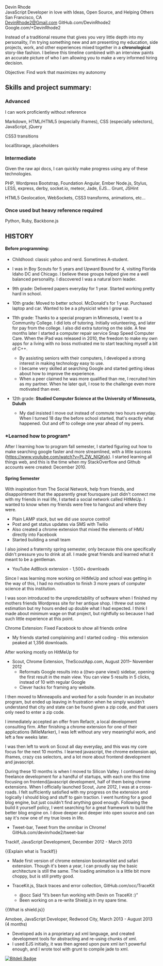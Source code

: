 Devin Rhode<br>
JavaScript Developer in love with Ideas, Open Source, and Helping Others<br>
San Francisco, CA<br>
DevinRhode2@Gmail.com
GitHub.com/DevinRhode2<br>
Google.com/+DevinRhode2<br>


Instead of a traditional resume that gives you very little depth into my personality, I'm trying something new and am presenting my education, side projects, work, and other experiences mixed together in a **chronological** story-like fashion. I believe this timeline combined with an interview paints an accurate picture of who I am allowing you to make a very informed hiring decision.

Objective:
Find work that maximizes my autonomy

## Skills and project summary:

### Advanced

I can work proficiently without reference

Markdown, HTML/HTML5 (especially iframes), CSS (especially selectors), JavaScript, jQuery

CSS3 transitions

localStorage, placeholders

### Intermediate

Given the raw api docs, I can quickly make progress using any of these technologies.

PHP, Wordpress
Bootstrap, Foundation
Angular, Ember
Node.js, Stylus, LESS, express, derby, socket.io, meteor, Jade, EJS...
Grunt, JSHint

HTML5 Geolocation, WebSockets, CSS3 transforms, animations, etc...

### Once used but heavy reference required

Python, Ruby, Backbone.js

## HISTORY

#### Before programming:

 * Childhood: classic yahoo and nerd. Sometimes A-student.
 * I was in Boy Scouts for 5 years and Upward Bound for 4, visiting Florida Idaho DC and Chicago. I believe these groups helped give me a well balanced personality. I discovered I was a natural born leader.
 * 9th grade: Delivered papers everyday for 1 year. Started working pretty hard in school.
 * 10th grade: Moved to better school. McDonald's for 1 year. Purchased laptop and car. Wanted to be a a physicist when I grow up.

 * 11th grade: Thanks to a special program in Minnesota, I went to a Community College. I did lots of tutoring. Initially volunteering, and later for pay from the college. I also did extra tutoring on the side. A few months later I started a computer repair service Snap Speed Computer Care. When the iPad was released in 2010, the freedom to make my own apps for a living with no boss motivated me to start teaching myself a bit of C++.
   - By assisting seniors with their computers, I developed a strong interest in making technology easy to use.
   - I became very skilled at searching Google and started getting ideas about how to improve the experience.
   - When a peer claimed he was more qualified than me, I recruited him as my partner. When he later quit, I rose to the challenge even more motivated than ever.

 * 12th grade: **Studied Computer Science at the University of Minnesota, Duluth**
   - My dad insisted I move out instead of commute two hours everyday. When I turned 18 day the before school started, that's exactly what happened. Out and off to college one year ahead of my peers.

### *Learned how to program\*

After I learning how to program fall semester, I started figuring out how to make searching google faster and more streamlined, with a little success (https://www.youtube.com/watch?v=PLZW_NIQKyk). I started learning all things web, and this is the time when my StackOverflow and Github accounts were created: December 2010.

#### Spring Semester

With inspiration from The Social Network, help from friends, and disappointment that the apparently great foursquare just didn't connect me with my friends in real life, I started a social network called HitMeUp. I wanted to know when my friends were free to hangout and where they were.

  - Plain LAMP stack, but we did use source control!
  - Post and get status updates via SMS with Twilio
  - Also created a chrome extension that mixed the elements of HMU directly into Facebook
  - Started building a small team

I also joined a fraternity spring semester, only because this one specifically didn't pressure you to drink at all. I made great friends and learned what it meant to be a gentleman.

 * YouTube AdBlock extension - 1,500+ downloads

Since I was learning more working on HitMeUp and school was getting in the way of this, I had no motivation to finish 3 more years of computer science at this institution.

I was soon introduced to the unpredictability of software when I finished my mothers friends Wordpress site for her antique shop. I threw out some estimation but my hours ended up double what I had expected. I think I made about minimum wage on that project, but rightfully so because I had such little experience at this point.

Chrome Extension: Fixed Facebook to show all friends online
  - My friends started complaining and I started coding - this extension peaked at 1,356 downloads.

After working mostly on HitMeUp for 
 * Scout, Chrome Extension, TheScoutApp.com, August 2011– November 2012
   - Reformats Google results into a ((two-pane view)) sidebar, opening the first result in the main view. You can view 5 results in 5 clicks, instead of 10 with regular Google
   - Clever hacks for framing any website.

I then moved to Minneapolis and worked for a solo founder in an incubator program, but ended up leaving in frustration when he simply wouldn't understand that city and state can be found given a zip code, and that users only need to enter a zip code.

I immediately accepted an offer from Refactr, a local development consulting firm. After finishing a chrome extension for one of their applications (MileMarker), I was left without any very meaningful work, and left a few weeks later.

I was then left to work on Scout all day everyday, and this was my core focus for the next 10 months. I learned javascript, the chrome extension api, iframes, crazy css selectors, and a lot more about frontend development and javascript.

During these 10 months is when I moved to Silicon Valley. I continued doing freelance development for a handful of startups, with each one this time focusing on frontend/javascript development, half of them being chrome extensions. When I officially launched Scout, June 2012, I was at a cross-roads. I felt sufficiently satisfied with my progress on the extension and logically I should blog and stuff to gain traction. I went hunting for a good blog engine, but just couldn't find anything good enough. Following the build it yourself policy, I went searching for a great framework to build the better blog engine on. I dove deeper and deeper into open source and can say it's now one of my true loves in life.

 * Tweet-bar, Tweet from the omnibar in Chrome! GitHub.com/devinrhode2/tweet-bar

TrackIf, JavaScript Development, December 2012 - March 2013

{{Explain what is TrackIf}}

 * Made first version of chrome extension bookmarklet and safari extension. Though it's been a year, I can proudly say the basic architecture is still the same. The loading animation is a little bit more choppy, but is still pretty good.

 * TraceKit.js, Stack traces and error collection, GitHub.com/occ/TraceKit
   - @occ Said “it’s been fun working with Devin on TraceKit :)”
   - Been working on a re-write Shield.js in my spare time.

{{What is shield.js}}


Amobee, JavaScript Developer, Redwood City, March 2013 - August 2013 (4 months)

 * Developed ads in a proprietary ad xml language, and created development tools for abstracting and re-using chunks of xml.
 * I used EJS initially, it was then agreed upon pure xml isn't powerful enough, and I wrote tool with grunt to compile jade to xml.

[![Bitdeli Badge](https://d2weczhvl823v0.cloudfront.net/devinrhode2/resume/trend.png)](https://bitdeli.com/free "Bitdeli Badge")

